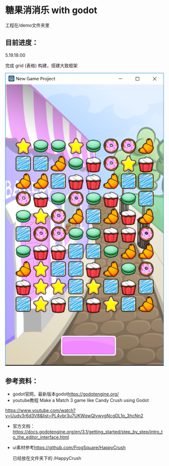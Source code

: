  # 糖果消消乐 with godot

工程在/demo文件夹里

## 目前进度：

5.19.18:00

完成 grid (表格) 构建，搭建大致框架

![5.19.18](https://github.com/huzujun/3-match-game/blob/master/screenshot/5.19.18.png)

## 参考资料：

* godot官网，最新版本godot<https://godotengine.org/>
* youtube教程  Make a Match 3 game like Candy Crush using Godot

<https://www.youtube.com/watch?v=Uudy3r6d3V8&list=PL4vbr3u7UKWqwQlvwvgNcgDL1p_3hcNn2>

* 官方文档： <https://docs.godotengine.org/en/3.1/getting_started/step_by_step/intro_to_the_editor_interface.html>

* ui素材参考<https://github.com/FrogSquare/HappyCrush>

  已经放在文件夹下的 /HappyCrush

  